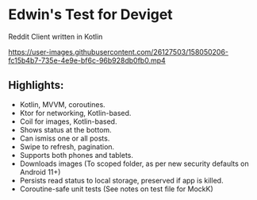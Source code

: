 # Edwin's Test for Deviget
 Reddit Client written in Kotlin

https://user-images.githubusercontent.com/26127503/158050206-fc15b4b7-735e-4e9e-bf6c-96b928db0fb0.mp4

## Highlights: ##
- Kotlin, MVVM, coroutines.
- Ktor for networking, Kotlin-based.
- Coil for images, Kotlin-based.
- Shows status at the bottom.
- Can ismiss one or all posts.
- Swipe to refresh, pagination.
- Supports both phones and tablets.
- Downloads images (To scoped folder, as per new security defaults on Android 11+)
- Persists read status to local storage, preserved if app is killed.
- Coroutine-safe unit tests (See notes on test file for MockK)
